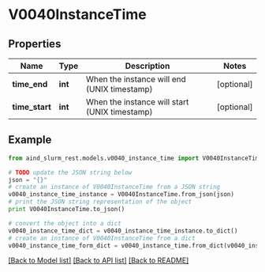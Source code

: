 # V0040InstanceTime


## Properties

Name | Type | Description | Notes
------------ | ------------- | ------------- | -------------
**time_end** | **int** | When the instance will end (UNIX timestamp) | [optional] 
**time_start** | **int** | When the instance will start (UNIX timestamp) | [optional] 

## Example

```python
from aind_slurm_rest.models.v0040_instance_time import V0040InstanceTime

# TODO update the JSON string below
json = "{}"
# create an instance of V0040InstanceTime from a JSON string
v0040_instance_time_instance = V0040InstanceTime.from_json(json)
# print the JSON string representation of the object
print V0040InstanceTime.to_json()

# convert the object into a dict
v0040_instance_time_dict = v0040_instance_time_instance.to_dict()
# create an instance of V0040InstanceTime from a dict
v0040_instance_time_form_dict = v0040_instance_time.from_dict(v0040_instance_time_dict)
```
[[Back to Model list]](../README.md#documentation-for-models) [[Back to API list]](../README.md#documentation-for-api-endpoints) [[Back to README]](../README.md)


